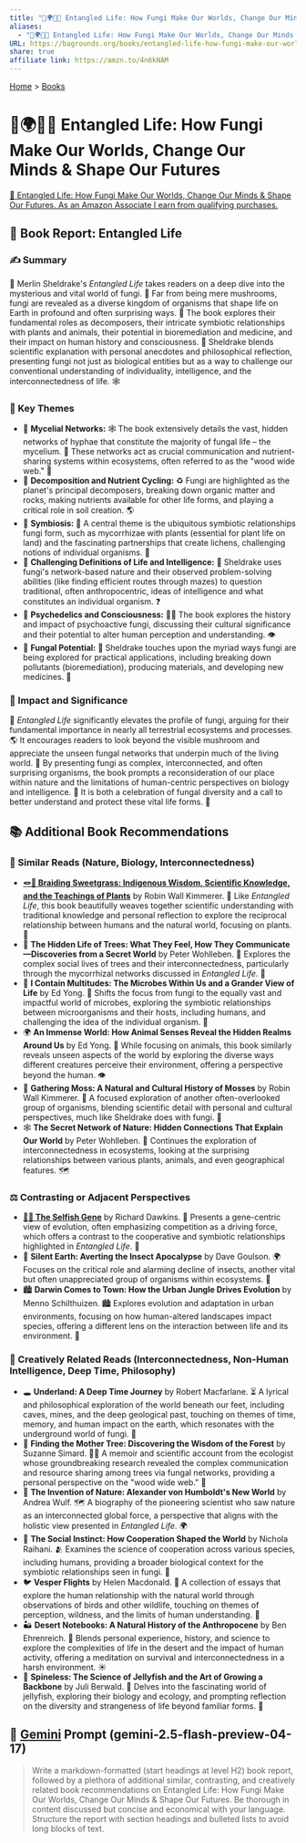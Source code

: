 ```yaml
---
title: "🍄🌍🧠🔮 Entangled Life: How Fungi Make Our Worlds, Change Our Minds & Shape Our Futures"
aliases:
  - "🍄🌍🧠🔮 Entangled Life: How Fungi Make Our Worlds, Change Our Minds & Shape Our Futures"
URL: https://bagrounds.org/books/entangled-life-how-fungi-make-our-worlds-change-our-minds-shape-our-futures
share: true
affiliate link: https://amzn.to/4n6kNAM
---
```

[Home](../index.md) > [Books](./index.md)  
# 🍄🌍🧠🔮 Entangled Life: How Fungi Make Our Worlds, Change Our Minds & Shape Our Futures  
[🛒 Entangled Life: How Fungi Make Our Worlds, Change Our Minds & Shape Our Futures. As an Amazon Associate I earn from qualifying purchases.](https://amzn.to/4n6kNAM)  
  
## 🍄 Book Report: Entangled Life  
  
### ✍️ Summary  
  
🌳 Merlin Sheldrake's *Entangled Life* takes readers on a deep dive into the mysterious and vital world of fungi. 🍄 Far from being mere mushrooms, fungi are revealed as a diverse kingdom of organisms that shape life on Earth in profound and often surprising ways. 🍂 The book explores their fundamental roles as decomposers, their intricate symbiotic relationships with plants and animals, their potential in bioremediation and medicine, and their impact on human history and consciousness. 🧠 Sheldrake blends scientific explanation with personal anecdotes and philosophical reflection, presenting fungi not just as biological entities but as a way to challenge our conventional understanding of individuality, intelligence, and the interconnectedness of life. 🕸️  
  
### 🔑 Key Themes  
  
* 🌳 **Mycelial Networks:** 🕸️ The book extensively details the vast, hidden networks of hyphae that constitute the majority of fungal life – the mycelium. 🍄 These networks act as crucial communication and nutrient-sharing systems within ecosystems, often referred to as the "wood wide web." 🌳  
* 🍂 **Decomposition and Nutrient Cycling:** ♻️ Fungi are highlighted as the planet's principal decomposers, breaking down organic matter and rocks, making nutrients available for other life forms, and playing a critical role in soil creation. 🌎  
* 🤝 **Symbiosis:** 🌱 A central theme is the ubiquitous symbiotic relationships fungi form, such as mycorrhizae with plants (essential for plant life on land) and the fascinating partnerships that create lichens, challenging notions of individual organisms. 🧪  
* 🤔 **Challenging Definitions of Life and Intelligence:** 🧠 Sheldrake uses fungi's network-based nature and their observed problem-solving abilities (like finding efficient routes through mazes) to question traditional, often anthropocentric, ideas of intelligence and what constitutes an individual organism. ❓  
* 🍄 **Psychedelics and Consciousness:** 😵‍💫 The book explores the history and impact of psychoactive fungi, discussing their cultural significance and their potential to alter human perception and understanding. 👁️  
* 🧪 **Fungal Potential:** 🔬 Sheldrake touches upon the myriad ways fungi are being explored for practical applications, including breaking down pollutants (bioremediation), producing materials, and developing new medicines. 💊  
  
### 🌟 Impact and Significance  
  
🍄 *Entangled Life* significantly elevates the profile of fungi, arguing for their fundamental importance in nearly all terrestrial ecosystems and processes. 🌎 It encourages readers to look beyond the visible mushroom and appreciate the unseen fungal networks that underpin much of the living world. 🌳 By presenting fungi as complex, interconnected, and often surprising organisms, the book prompts a reconsideration of our place within nature and the limitations of human-centric perspectives on biology and intelligence. 🌱 It is both a celebration of fungal diversity and a call to better understand and protect these vital life forms. 🍄  
  
## 📚 Additional Book Recommendations  
  
### 📖 Similar Reads (Nature, Biology, Interconnectedness)  
  
* **[🪢🌾 Braiding Sweetgrass: Indigenous Wisdom, Scientific Knowledge, and the Teachings of Plants](./braiding-sweetgrass.md)** by Robin Wall Kimmerer. 🌸 Like *Entangled Life*, this book beautifully weaves together scientific understanding with traditional knowledge and personal reflection to explore the reciprocal relationship between humans and the natural world, focusing on plants. 🌱  
* 🌳 **The Hidden Life of Trees: What They Feel, How They Communicate—Discoveries from a Secret World** by Peter Wohlleben. 🌲 Explores the complex social lives of trees and their interconnectedness, particularly through the mycorrhizal networks discussed in *Entangled Life*. 🍄  
* 🦠 **I Contain Multitudes: The Microbes Within Us and a Grander View of Life** by Ed Yong. 🧬 Shifts the focus from fungi to the equally vast and impactful world of microbes, exploring the symbiotic relationships between microorganisms and their hosts, including humans, and challenging the idea of the individual organism. 🧪  
* 🌍 **An Immense World: How Animal Senses Reveal the Hidden Realms Around Us** by Ed Yong. 🐾 While focusing on animals, this book similarly reveals unseen aspects of the world by exploring the diverse ways different creatures perceive their environment, offering a perspective beyond the human. 👁️  
* 🌿 **Gathering Moss: A Natural and Cultural History of Mosses** by Robin Wall Kimmerer. 💚 A focused exploration of another often-overlooked group of organisms, blending scientific detail with personal and cultural perspectives, much like Sheldrake does with fungi. 🍄  
* 🕸️ **The Secret Network of Nature: Hidden Connections That Explain Our World** by Peter Wohlleben. 🌳 Continues the exploration of interconnectedness in ecosystems, looking at the surprising relationships between various plants, animals, and even geographical features. 🗺️  
  
### ⚖️ Contrasting or Adjacent Perspectives  
  
* **[👤🧬 The Selfish Gene](./the-selfish-gene.md)** by Richard Dawkins. 🧫 Presents a gene-centric view of evolution, often emphasizing competition as a driving force, which offers a contrast to the cooperative and symbiotic relationships highlighted in *Entangled Life*. 🌱  
* 🐛 **Silent Earth: Averting the Insect Apocalypse** by Dave Goulson. 🌍 Focuses on the critical role and alarming decline of insects, another vital but often unappreciated group of organisms within ecosystems. 🐝  
* 🏙️ **Darwin Comes to Town: How the Urban Jungle Drives Evolution** by Menno Schilthuizen. 🏙️ Explores evolution and adaptation in urban environments, focusing on how human-altered landscapes impact species, offering a different lens on the interaction between life and its environment. 🧬  
  
### 🎨 Creatively Related Reads (Interconnectedness, Non-Human Intelligence, Deep Time, Philosophy)  
  
* 🕳️ **Underland: A Deep Time Journey** by Robert Macfarlane. ⏳ A lyrical and philosophical exploration of the world beneath our feet, including caves, mines, and the deep geological past, touching on themes of time, memory, and human impact on the earth, which resonates with the underground world of fungi. 🍄  
* 🌲 **Finding the Mother Tree: Discovering the Wisdom of the Forest** by Suzanne Simard. 👩‍🔬 A memoir and scientific account from the ecologist whose groundbreaking research revealed the complex communication and resource sharing among trees via fungal networks, providing a personal perspective on the "wood wide web." 🌳  
* 🧭 **The Invention of Nature: Alexander von Humboldt's New World** by Andrea Wulf. 🗺️ A biography of the pioneering scientist who saw nature as an interconnected global force, a perspective that aligns with the holistic view presented in *Entangled Life*. 🌍  
* 🤝 **The Social Instinct: How Cooperation Shaped the World** by Nichola Raihani. 🫂 Examines the science of cooperation across various species, including humans, providing a broader biological context for the symbiotic relationships seen in fungi. 🍄  
* 🐦 **Vesper Flights** by Helen Macdonald. 🦢 A collection of essays that explore the human relationship with the natural world through observations of birds and other wildlife, touching on themes of perception, wildness, and the limits of human understanding. 🧐  
* 🏜️ **Desert Notebooks: A Natural History of the Anthropocene** by Ben Ehrenreich. 🌵 Blends personal experience, history, and science to explore the complexities of life in the desert and the impact of human activity, offering a meditation on survival and interconnectedness in a harsh environment. ☀️  
* 🌊 **Spineless: The Science of Jellyfish and the Art of Growing a Backbone** by Juli Berwald. 🐠 Delves into the fascinating world of jellyfish, exploring their biology and ecology, and prompting reflection on the diversity and strangeness of life beyond familiar forms. 🐙  
  
## 💬 [Gemini](../software/gemini.md) Prompt (gemini-2.5-flash-preview-04-17)  
> Write a markdown-formatted (start headings at level H2) book report, followed by a plethora of additional similar, contrasting, and creatively related book recommendations on Entangled Life: How Fungi Make Our Worlds, Change Our Minds & Shape Our Futures. Be thorough in content discussed but concise and economical with your language. Structure the report with section headings and bulleted lists to avoid long blocks of text.